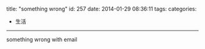 title: "something wrong"
id: 257
date: 2014-01-29 08:36:11
tags: 
categories: 
- 生活
---

something wrong with email